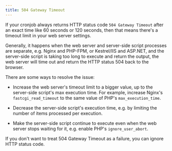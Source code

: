 ```yaml
---
title: 504 Gateway Timeout
---
```


If your cronjob always returns HTTP status code `504 Gateway Timeout` after an exact time like 60 seconds or 120 seconds, then that means there's a timeout limit in your web server settings.

Generally, it happens when the web server and server-side script processes are separate, e.g. Nginx and PHP-FPM, or Kestrel/IIS and ASP.NET, and the server-side script is taking too long to execute and return the output, the web server will time out and return the HTTP status 504 back to the browser. 

There are some ways to resolve the issue:

- Increase the web server's timeout limit to a bigger value, up to the server-side script's max execution time. For example, increase Nginx's `fastcgi_read_timeout` to the same value of PHP's `max_execution_time`.

- Decrease the server-side script's execution time, e.g. by limiting the number of items processed per execution.

- Make the server-side script continue to execute even when the web server stops waiting for it, e.g. enable PHP's `ignore_user_abort`.

If you don't want to treat 504 Gateway Timeout as a failure, you can ignore HTTP status code.